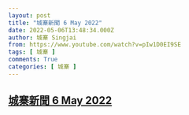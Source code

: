 ```yaml
---
layout: post
title: "城寨新聞 6 May 2022"
date: 2022-05-06T13:48:34.000Z
author: 城寨 Singjai
from: https://www.youtube.com/watch?v=pIw1D0EI9SE
tags: [ 城寨 ]
comments: True
categories: [ 城寨 ]
---
```

<!--1651844914000-->
[城寨新聞 6 May 2022](https://www.youtube.com/watch?v=pIw1D0EI9SE)
------

<div>

</div>

